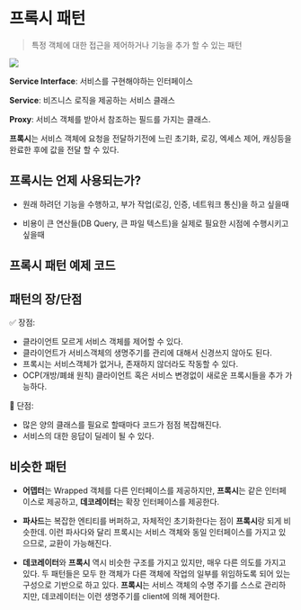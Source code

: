 # 프록시 패턴

> 특정 객체에 대한 접근을 제어하거나 기능을 추가 할 수 있는 패턴

![](https://refactoring.guru/images/patterns/diagrams/proxy/structure-indexed.png)

**Service Interface**: 서비스를 구현해야하는 인터페이스

**Service**:  비즈니스 로직을 제공하는 서비스 클래스

**Proxy**: 서비스 객체를 받아서 참조하는 필드를 가지는 클래스. 

**프록시**는 서비스 객체에 요청을 전달하기전에 느린 초기화, 로깅, 엑세스 제어, 캐싱등을 완료한 후에 값을 전달 할 수 있다.

## 프록시는 언제 사용되는가?

- 원래 하려던 기능을 수행하고, 부가 작업(로깅, 인증, 네트워크 통신)을 하고 싶을때

- 비용이 큰 연산들(DB Query, 큰 파일 텍스트)을 실제로 필요한 시점에 수행시키고 싶을때

## 프록시 패턴 예제 코드

## 패턴의 장/단점

✅ 장점:

- 클라이언트 모르게 서비스 객체를 제어할 수 있다.
- 클라이언트가 서비스객체의 생명주기를 관리에 대해서 신경쓰지 않아도 된다. 
- 프록시는 서비스객체가 없거나, 존재하지 않더라도 작동할 수 있다.
- OCP(개방/폐쇄 원칙) 클라이언트 혹은 서비스 변경없이 새로운 프록시들을 추가 가능하다.

🚨 단점:

- 많은 양의 클래스를 필요로 할때마다 코드가 점점 복잡해진다.
- 서비스의 대한 응답이 딜레이 될 수 있다.

## 비슷한 패턴

- **어뎁터**는 Wrapped 객체를 다른 인터페이스를 제공하지만, **프록시**는 같은 인터페이스로 제공하고, **데코레이터**는 확장 인터페이스를 제공한다. 

- **파사드**는 복잡한 엔티티를 버퍼하고, 자체적인 초기화한다는 점이 **프록시**랑 되게 비슷한데. 이런 파사다와 달리 프록시는 서비스 객체와 동일 인터페이스를 가지고 있으므로, 교환이 가능해진다.

- **데코레이터**와 **프록시** 역시 비슷한 구조를 가지고 있지만, 매우 다른 의도를 가지고 있다. 두 패턴들은 모두 한 객체가 다른 객체에 작업의 일부를 위임하도록 되어 있는 구성으로 기반으로 하고 있다. **프록시**는 서비스 객체의 수명 주기를 스스로 관리하지만, 데코레이터는 이런 생명주기를 client에 의해 제어한다.
